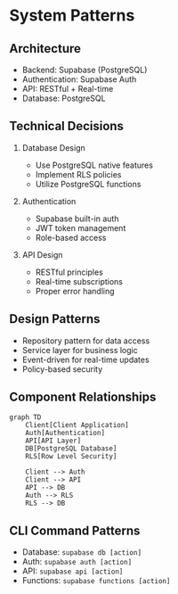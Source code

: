 # System Patterns

## Architecture
- Backend: Supabase (PostgreSQL)
- Authentication: Supabase Auth
- API: RESTful + Real-time
- Database: PostgreSQL

## Technical Decisions
1. Database Design
   - Use PostgreSQL native features
   - Implement RLS policies
   - Utilize PostgreSQL functions

2. Authentication
   - Supabase built-in auth
   - JWT token management
   - Role-based access

3. API Design
   - RESTful principles
   - Real-time subscriptions
   - Proper error handling

## Design Patterns
- Repository pattern for data access
- Service layer for business logic
- Event-driven for real-time updates
- Policy-based security

## Component Relationships
```mermaid
graph TD
    Client[Client Application]
    Auth[Authentication]
    API[API Layer]
    DB[PostgreSQL Database]
    RLS[Row Level Security]

    Client --> Auth
    Client --> API
    API --> DB
    Auth --> RLS
    RLS --> DB
```

## CLI Command Patterns
- Database: `supabase db [action]`
- Auth: `supabase auth [action]`
- API: `supabase api [action]`
- Functions: `supabase functions [action]`
